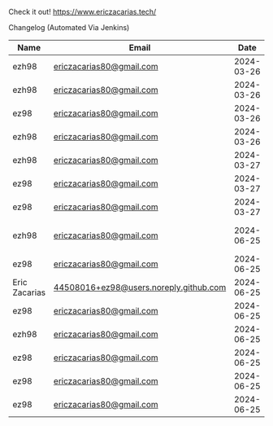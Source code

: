 Check it out! https://www.ericzacarias.tech/


Changelog (Automated Via Jenkins)

| Name   | Email  | Date  | Message | Changes |
|--------|--------|-------|---------|---------|
| ezh98 | ericzacarias80@gmail.com | 2024-03-26 | testing new script | [View Changes](https://github.com/ez98/Eric-Zacarias.github.io/commit/462abc32842353bc1b3a800914ed873a19c97f5d) |
| ezh98 | ericzacarias80@gmail.com | 2024-03-26 | testing new script | [View Changes](https://github.com/ez98/Eric-Zacarias.github.io/commit/7f56db5effb89501798f71d619252f721a9dccd9) |
| ez98 | ericzacarias80@gmail.com | 2024-03-26 | add readme | [View Changes](https://github.com/ez98/Eric-Zacarias.github.io/commit/de81b89684d3a03b8332c48bb52c89d379414625) |
| ezh98 | ericzacarias80@gmail.com | 2024-03-26 | new updates to Jenkinsfile | [View Changes](https://github.com/ez98/Eric-Zacarias.github.io/commit/326c1bebe810d8ff795a0eb97d6bbc7589a13e43) |
| ezh98 | ericzacarias80@gmail.com | 2024-03-27 | cleaning up | [View Changes](https://github.com/ez98/Eric-Zacarias.github.io/commit/1524ef589ffcffec7068fa5daf7d42839e4b28d2) |
| ez98 | ericzacarias80@gmail.com | 2024-03-27 | add readme | [View Changes](https://github.com/ez98/Eric-Zacarias.github.io/commit/d9030edd8171b78947e4ad2f2fb4a36cf4e4f050) |
| ez98 | ericzacarias80@gmail.com | 2024-03-27 | add readme | [View Changes](https://github.com/ez98/Eric-Zacarias.github.io/commit/64daefd0169ba28a555c2b5834c5ea0e8cc3da9c) |
| ezh98 | ericzacarias80@gmail.com | 2024-06-25 | Merge branch 'main' of https://github.com/ez98/Eric-Zacarias.github.io | [View Changes](https://github.com/ez98/Eric-Zacarias.github.io/commit/9169b00b5c0a23e2b0c4d926de6b5d4f356cb7de) |
| ez98 | ericzacarias80@gmail.com | 2024-06-25 | add readme | [View Changes](https://github.com/ez98/Eric-Zacarias.github.io/commit/2b370e10f0b0e5ffa1f307a438b822f1e4ce0645) |
| Eric Zacarias | 44508016+ez98@users.noreply.github.com | 2024-06-25 | Update README.md | [View Changes](https://github.com/ez98/Eric-Zacarias.github.io/commit/0f41cf767b8220fb3fb96b1144377215ce068857) |
| ez98 | ericzacarias80@gmail.com | 2024-06-25 | add readme | [View Changes](https://github.com/ez98/Eric-Zacarias.github.io/commit/0040fd4c8a2e565bea1663ff75db2c36d43a8c66) |
| ezh98 | ericzacarias80@gmail.com | 2024-06-25 | update test script | [View Changes](https://github.com/ez98/Eric-Zacarias.github.io/commit/e60e8a03c9e623015fbe620be9329cb3013b641d) |
| ez98 | ericzacarias80@gmail.com | 2024-06-25 | add readme | [View Changes](https://github.com/ez98/Eric-Zacarias.github.io/commit/39d9c2d9c023e387a65a06b13bf9f0635aa2972b) |
| ez98 | ericzacarias80@gmail.com | 2024-06-25 | add readme | [View Changes](https://github.com/ez98/Eric-Zacarias.github.io/commit/9d35fa8b5c9e51f1c35128e16b764b38f2d36e0f) |
| ez98 | ericzacarias80@gmail.com | 2024-06-25 | add readme | [View Changes](https://github.com/ez98/Eric-Zacarias.github.io/commit/370c6db05d6fb98ae9ad530b257737d7db3194e5) |
